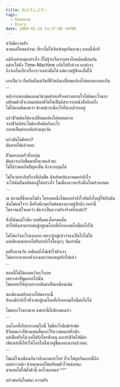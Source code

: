 ```yaml
---
title: おひさしぶり~
tags:
  - Romance
  - Diary
date: 2009-01-24 14:37:00 +0700
---
```


สวัสดีความรัก  
นานแค่ไหนแล้วนะ ที่เราไม่ได้จับเข้าคุยกันนานๆ แบบนี้ซักที

แต่ถึงอยากคุยอย่างไร ก็ไม่รู้จะเริ่มจากตรงไหนดีเหมือนกัน  
แม้จะได้นั่ง Time-Machine กลับไปยังห้วงเวลาต่างๆ  
ถึงจะเก็บเกี่ยวเรื่องราวเหล่านั้นได้ แต่ความรู้สึกคงไม่ใช่

เอาเป็นว่า เริ่มกันตั้งแต่วันที่ชีวิตฉันเปลี่ยนแปลงไปตลอดกาลละกัน  
...

หลังจากสอบมิดเทอมวิชาสุดท้ายเสร็จอย่างสบายใจไม่คิดอะไรมาก  
เตรียมตัวที่จะปลดปล่อยชีวิตให้เป็นอิสระจากหนังสืออีกครั้ง  
ไม่ได้คาดคิดเลยว่า ข้างหน้าจะมีอะไรที่น่ากลัวรออยู่

แล้วชีวิตฉันก็ต้องเปลี่ยนแปลงไปตลอดกาล  
จากชีวิตอิสระไม่ต้องยึดติดกับอะไร  
กลายเป็นต้องกลับบ้านทุกวัน

แล้วมันไม่ดีหรอ?  
มันสายไปแล้วหละ

ชีวิตครอบครัวที่อบอุ่น  
มันน่าจะเกิดขึ้นมาตั้งนานแล้วนะ  
ไม่ใช่ว่าพอเกิดปัญหาขึ้น ถึงจะอบอุ่นได้

ไม่ไหวแฮะกับเรื่องที่เกิดขึ้น ฉันท้อแท้และหมดกำลังใจ  
จะให้ฉันยืนหยัดต่อสู้ได้อย่างไร ในเมื่องความจริงนั้นโหดร้ายเสมอ  
...

ณ สถานที่ซึ่งคาดไม่ถึง ใครคนหนึ่งได้มอบกำลังใจอันยิ่งใหญ่ให้กับฉัน  
ฉันไม่แน่ใจว่า นี่หรือคือจุดเริ่มต้นของความรู้สึกดีๆ เหล่านี้  
ไม่อาจแน่ใจเลยว่า มันจะเป็นความรักจริงหรือเปล่า?

สิ่งที่ฉันแน่ใจคือ รอยยิ้มของใครคนนั้น  
ทำให้ฉันสามารถต่อสู้อยู่บนโลกที่เกือบกลมใบนี้ต่อไปได้

ไม่ได้หวังอะไรมากมาย เพราะรู้อยู่แล้วว่าคงเป็นไปไม่ได้  
แค่เพียงแต่อยากได้รับกำลังใจในทุกๆ วันเท่านั้น

แต่ยิ่งนานวัน เหมือนยิ่งไม่เข้าใจตัวเอง  
ไม่อยากจะบอกตัวเองเลยว่าตกหลุมรักไปแล้ว  
...

ตอนนี้ไม่ได้คาดหวังอะไรเลย  
เพราะคำที่พูดออกไปนั้น  
ไม่เคยทำให้ทุกอย่างกลับมาเป็นเหมือนเดิม

ขอเพียงแค่ยังอยากให้ต่อจากนี้  
ยังคงมีกำลังใจที่จะต่อสู้บนโลกที่เกือบกลมใบนี้ต่อไปได้

ไม่ขออะไรมากมาย แค่เท่านี้ก็เพียงพอแล้ว  
...

บนโลกที่เกือบจะกลมใบนี้ ไม่มีอะไรดีเฟอร์เฟค  
ชีวิตคนเราก็ช่างแสนสั้นและไร้ความหมายยิ่งนัก  
แต่เชื่อหรือไม่ แค่ได้รักใครซักคน และทำชีวิตให้มีค่า  
เพียงเท่านี้ก็ทำให้โลกใบนี้น่าอยู่ขึ้นเยอะมากแล้วหละ  
...

ไม่แน่ใจเหมือนกันว่าอีกนานเท่าไหร่ ที่จะได้คุยกันแบบนี้อีก  
แต่คราวหน้า ช่วยมาแบบให้เตรียมตัวไว้หน่อยนะ  
มาแบบไม่ให้ตั้งตัวนี้ ตกใจแทบแย่ ^^"

แล้วพบกันใหม่นะ ความรัก
